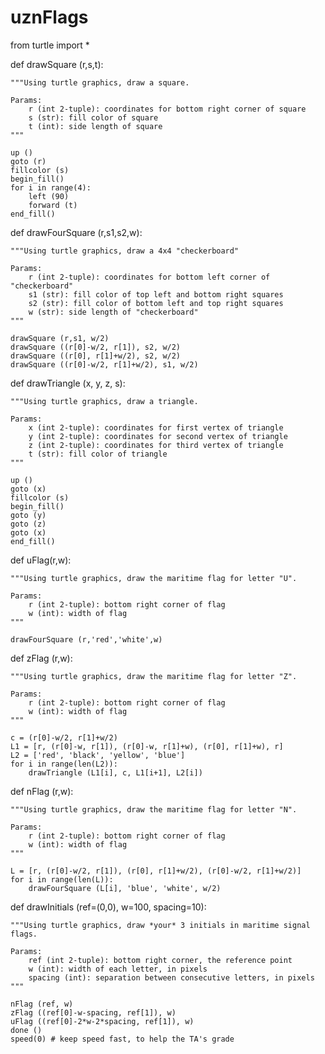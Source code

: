 # uznFlags
from turtle import *


def drawSquare (r,s,t):
    
    """Using turtle graphics, draw a square.
    
    Params:
        r (int 2-tuple): coordinates for bottom right corner of square
        s (str): fill color of square
        t (int): side length of square
    """
   
    up ()
    goto (r)
    fillcolor (s)
    begin_fill()
    for i in range(4):
        left (90)
        forward (t)
    end_fill()
  
    
def drawFourSquare (r,s1,s2,w):
    
    """Using turtle graphics, draw a 4x4 "checkerboard"
    
    Params:
        r (int 2-tuple): coordinates for bottom left corner of "checkerboard"
        s1 (str): fill color of top left and bottom right squares
        s2 (str): fill color of bottom left and top right squares
        w (str): side length of "checkerboard"
    """
    
    drawSquare (r,s1, w/2)
    drawSquare ((r[0]-w/2, r[1]), s2, w/2)
    drawSquare ((r[0], r[1]+w/2), s2, w/2)
    drawSquare ((r[0]-w/2, r[1]+w/2), s1, w/2)


def drawTriangle (x, y, z, s):
    
    """Using turtle graphics, draw a triangle.
    
    Params:
        x (int 2-tuple): coordinates for first vertex of triangle
        y (int 2-tuple): coordinates for second vertex of triangle
        z (int 2-tuple): coordinates for third vertex of triangle
        t (str): fill color of triangle
    """
    
    up ()
    goto (x)
    fillcolor (s)
    begin_fill()
    goto (y)
    goto (z)
    goto (x)
    end_fill()



def uFlag(r,w):
    
    """Using turtle graphics, draw the maritime flag for letter "U".
    
    Params:
        r (int 2-tuple): bottom right corner of flag
        w (int): width of flag
    """
    
    drawFourSquare (r,'red','white',w)
 
    
def zFlag (r,w):
    
    """Using turtle graphics, draw the maritime flag for letter "Z".
    
    Params:
        r (int 2-tuple): bottom right corner of flag
        w (int): width of flag
    """
    
    c = (r[0]-w/2, r[1]+w/2)
    L1 = [r, (r[0]-w, r[1]), (r[0]-w, r[1]+w), (r[0], r[1]+w), r]
    L2 = ['red', 'black', 'yellow', 'blue']
    for i in range(len(L2)):
        drawTriangle (L1[i], c, L1[i+1], L2[i])


def nFlag (r,w):
    
    """Using turtle graphics, draw the maritime flag for letter "N".
    
    Params:
        r (int 2-tuple): bottom right corner of flag
        w (int): width of flag
    """
    
    L = [r, (r[0]-w/2, r[1]), (r[0], r[1]+w/2), (r[0]-w/2, r[1]+w/2)]
    for i in range(len(L)):
        drawFourSquare (L[i], 'blue', 'white', w/2)



def drawInitials (ref=(0,0), w=100, spacing=10):

    """Using turtle graphics, draw *your* 3 initials in maritime signal flags.
    
    Params:
        ref (int 2-tuple): bottom right corner, the reference point
        w (int): width of each letter, in pixels
        spacing (int): separation between consecutive letters, in pixels
    """

    nFlag (ref, w)
    zFlag ((ref[0]-w-spacing, ref[1]), w)
    uFlag ((ref[0]-2*w-2*spacing, ref[1]), w)
    done ()
    speed(0) # keep speed fast, to help the TA's grade
